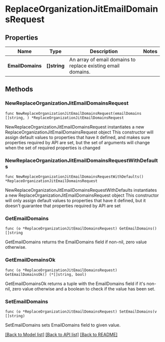 # ReplaceOrganizationJitEmailDomainsRequest

## Properties

Name | Type | Description | Notes
------------ | ------------- | ------------- | -------------
**EmailDomains** | **[]string** | An array of email domains to replace existing email domains. | 

## Methods

### NewReplaceOrganizationJitEmailDomainsRequest

`func NewReplaceOrganizationJitEmailDomainsRequest(emailDomains []string, ) *ReplaceOrganizationJitEmailDomainsRequest`

NewReplaceOrganizationJitEmailDomainsRequest instantiates a new ReplaceOrganizationJitEmailDomainsRequest object
This constructor will assign default values to properties that have it defined,
and makes sure properties required by API are set, but the set of arguments
will change when the set of required properties is changed

### NewReplaceOrganizationJitEmailDomainsRequestWithDefaults

`func NewReplaceOrganizationJitEmailDomainsRequestWithDefaults() *ReplaceOrganizationJitEmailDomainsRequest`

NewReplaceOrganizationJitEmailDomainsRequestWithDefaults instantiates a new ReplaceOrganizationJitEmailDomainsRequest object
This constructor will only assign default values to properties that have it defined,
but it doesn't guarantee that properties required by API are set

### GetEmailDomains

`func (o *ReplaceOrganizationJitEmailDomainsRequest) GetEmailDomains() []string`

GetEmailDomains returns the EmailDomains field if non-nil, zero value otherwise.

### GetEmailDomainsOk

`func (o *ReplaceOrganizationJitEmailDomainsRequest) GetEmailDomainsOk() (*[]string, bool)`

GetEmailDomainsOk returns a tuple with the EmailDomains field if it's non-nil, zero value otherwise
and a boolean to check if the value has been set.

### SetEmailDomains

`func (o *ReplaceOrganizationJitEmailDomainsRequest) SetEmailDomains(v []string)`

SetEmailDomains sets EmailDomains field to given value.



[[Back to Model list]](../README.md#documentation-for-models) [[Back to API list]](../README.md#documentation-for-api-endpoints) [[Back to README]](../README.md)


